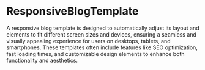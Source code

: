 # ResponsiveBlogTemplate
 A responsive blog template is designed to automatically adjust its layout and elements to fit different screen sizes and devices, ensuring a seamless and visually appealing experience for users on desktops, tablets, and smartphones.  These templates often include features like SEO optimization, fast loading times, and customizable design elements to enhance both functionality and aesthetics.
